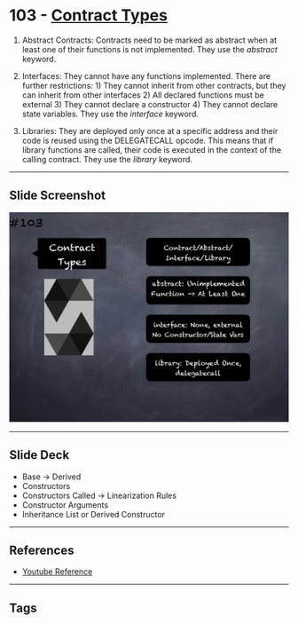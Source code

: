 # 103 - [Contract Types](Contract%20Types.md)
1. Abstract Contracts: Contracts need to be marked as abstract when at least one of their functions is not implemented. They use the _abstract_ keyword.
    
2. Interfaces: They cannot have any functions implemented. There are further restrictions: 1) They cannot inherit from other contracts, but they can inherit from other interfaces 2) All declared functions must be external 3) They cannot declare a constructor 4) They cannot declare state variables. They use the _interface_ keyword.
    
3. Libraries: They are deployed only once at a specific address and their code is reused using the DELEGATECALL opcode. This means that if library functions are called, their code is executed in the context of the calling contract. They use the _library_ keyword.

___
## Slide Screenshot
![103.png](../images/solidity201/103.png)
___
## Slide Deck
- Base -> Derived
- Constructors
- Constructors Called -> Linearization Rules
- Constructor Arguments
- Inheritance List or Derived Constructor
___
## References
- [Youtube Reference](https://youtu.be/3bFgsmsQXrE?t=259)
___
## Tags